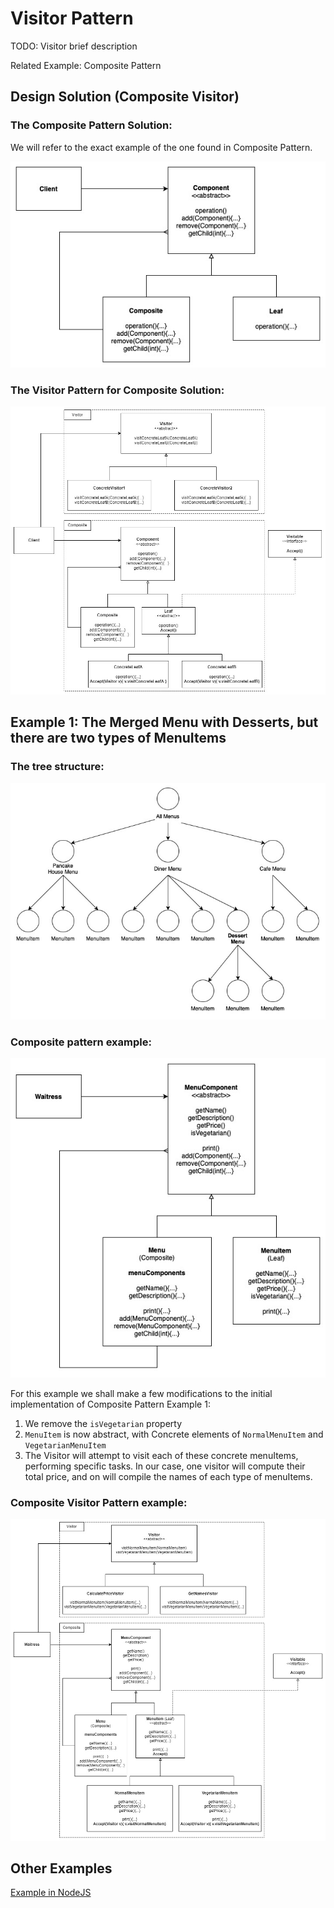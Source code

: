 
# Visitor Pattern

TODO: Visitor brief description

Related Example: Composite Pattern

## Design Solution (Composite Visitor)

### The Composite Pattern Solution:

We will refer to the exact example of the one found in Composite Pattern.

![Composite Pattern Solution](images/composite-solution.jpg)

### The Visitor Pattern for Composite Solution:

![Composite Visitor Pattern Solution](images/visitor-solution.jpg)

## Example 1: The Merged Menu with Desserts, but there are two types of MenuItems

### The tree structure:

![Composite Pattern Example 1 Tree](images/composite-example1-tree.jpg)

### Composite pattern example:

![Composite Pattern Example 1](images/composite-example1.jpg)

For this example we shall make a few modifications to the initial implementation of Composite Pattern Example 1:

1. We remove the `isVegetarian` property
2. `MenuItem` is now abstract, with Concrete elements of `NormalMenuItem` and `VegetarianMenuItem`
3. The Visitor will attempt to visit each of these concrete menuItems, performing specific tasks. In our case, one visitor will compute their total price, and on will compile the names of each type of menuItems.

### Composite Visitor Pattern example:

![Visitor Pattern Example 1](images/visitor-example1.jpg)



## Other Examples

[Example in NodeJS](https://github.com/asyrul21/design-patterns-nodejs/tree/master/structural/composites)





